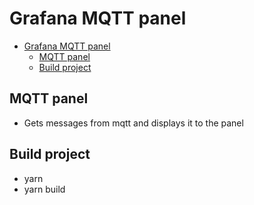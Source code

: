 # Grafana MQTT panel

- [Grafana MQTT panel](#grafana-mqtt-panel)
  - [MQTT panel](#mqtt-panel)
  - [Build project](#build-project)

## MQTT panel

- Gets messages from mqtt and displays it to the panel

## Build project

- yarn
- yarn build
